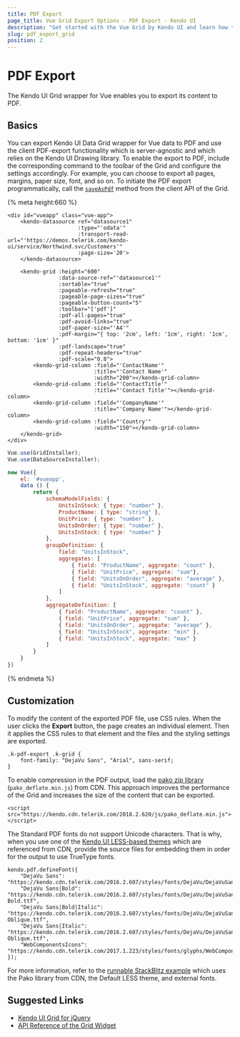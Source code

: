 ```yaml
---
title: PDF Export
page_title: Vue Grid Export Options - PDF Export - Kendo UI
description: "Get started with the Vue Grid by Kendo UI and learn how to output its content to a PDF file."
slug: pdf_export_grid
position: 2
---
```


# PDF Export

The Kendo UI Grid wrapper for Vue enables you to export its content to PDF.

## Basics

You can export Kendo UI Data Grid wrapper for Vue data to PDF and use the client PDF-export functionality which is server-agnostic and which relies on the Kendo UI Drawing library. To enable the export to PDF, include the corresponding command to the toolbar of the Grid and configure the settings accordingly. For example, you can choose to export all pages, margins, paper size, font, and so on. To initiate the PDF export programmatically, call the [`saveAsPdf`](https://docs.telerik.com/kendo-ui/api/javascript/ui/grid/methods/saveaspdf) method from the client API of the Grid.

{% meta height:660 %}
```html-preview
<div id="vueapp" class="vue-app">
    <kendo-datasource ref="datasource1"
                      :type="'odata'"
                      :transport-read-url="'https://demos.telerik.com/kendo-ui/service/Northwind.svc/Customers'"
                      :page-size='20'>
    </kendo-datasource>

    <kendo-grid :height="600"
                :data-source-ref="'datasource1'"
                :sortable="true"
                :pageable-refresh="true"
                :pageable-page-sizes="true"
                :pageable-button-count="5"
                :toolbar="['pdf']"
                :pdf-all-pages="true"
                :pdf-avoid-links="true"
                :pdf-paper-size="'A4'"
                :pdf-margin="{ top: '2cm', left: '1cm', right: '1cm', bottom: '1cm' }"
                :pdf-landscape="true"
                :pdf-repeat-headers="true"
                :pdf-scale="0.8">
        <kendo-grid-column :field="'ContactName'"
                           :title="'Contact Name'"
                           :width="200"></kendo-grid-column>
        <kendo-grid-column :field="'ContactTitle'"
                           :title="'Contact Title'"></kendo-grid-column>
        <kendo-grid-column :field="'CompanyName'"
                           :title="'Company Name'"></kendo-grid-column>
        <kendo-grid-column :field="'Country'"
                           :width="150"></kendo-grid-column>
    </kendo-grid>
</div>
```
```js
Vue.use(GridInstaller);
Vue.use(DataSourceInstaller);

new Vue({
    el: '#vueapp',
    data () {
        return {
            schemaModelFields: {
                UnitsInStock: { type: "number" },
                ProductName: { type: "string" },
                UnitPrice: { type: "number" },
                UnitsOnOrder: { type: "number" },
                UnitsInStock: { type: "number" }
            },
            groupDefinition: {
                field: "UnitsInStock",
                aggregates: [
                    { field: "ProductName", aggregate: "count" },
                    { field: "UnitPrice", aggregate: "sum"},
                    { field: "UnitsOnOrder", aggregate: "average" },
                    { field: "UnitsInStock", aggregate: "count" }
                ]
            },
            aggregateDefinition: [
                { field: "ProductName", aggregate: "count" },
                { field: "UnitPrice", aggregate: "sum" },
                { field: "UnitsOnOrder", aggregate: "average" },
                { field: "UnitsInStock", aggregate: "min" },
                { field: "UnitsInStock", aggregate: "max" }
            ]
        }
    }
})
```
{% endmeta %}

## Customization

To modify the content of the exported PDF file, use CSS rules. When the user clicks the **Export** button, the page creates an individual element. Then it applies the CSS rules to that element and the files and the styling settings are exported.

```css-no-run
.k-pdf-export .k-grid {
    font-family: "DejaVu Sans", "Arial", sans-serif;
}
```

To enable compression in the PDF output, load the [pako zip library](https://github.com/nodeca/pako) (`pako_deflate.min.js`) from CDN. This approach improves the performance of the Grid and increases the size of the content that can be exported.

```html-no-run
<script src="https://kendo.cdn.telerik.com/2018.2.620/js/pako_deflate.min.js"></script>
```

The Standard PDF fonts do not support Unicode characters. That is why, when you use one of the [Kendo UI LESS-based themes](https://docs.telerik.com/kendo-ui/styles-and-layout/appearance-styling) which are referenced from CDN, provide the source files for embedding them in order for the output to use TrueType fonts.

```js-no-run
kendo.pdf.defineFont({
    "DejaVu Sans": "https://kendo.cdn.telerik.com/2016.2.607/styles/fonts/DejaVu/DejaVuSans.ttf",
    "DejaVu Sans|Bold": "https://kendo.cdn.telerik.com/2016.2.607/styles/fonts/DejaVu/DejaVuSans-Bold.ttf",
    "DejaVu Sans|Bold|Italic": "https://kendo.cdn.telerik.com/2016.2.607/styles/fonts/DejaVu/DejaVuSans-Oblique.ttf",
    "DejaVu Sans|Italic": "https://kendo.cdn.telerik.com/2016.2.607/styles/fonts/DejaVu/DejaVuSans-Oblique.ttf",
    "WebComponentsIcons": "https://kendo.cdn.telerik.com/2017.1.223/styles/fonts/glyphs/WebComponentsIcons.ttf"
});
```

For more information, refer to the [runnable StackBlitz example](https://stackblitz.com/edit/dpnnt5-hnr1ec) which uses the Pako library from CDN, the Default LESS theme, and external fonts.

## Suggested Links

* [Kendo UI Grid for jQuery](https://docs.telerik.com/kendo-ui/controls/data-management/grid/overview)
* [API Reference of the Grid Widget](https://docs.telerik.com/kendo-ui/api/javascript/ui/grid)
